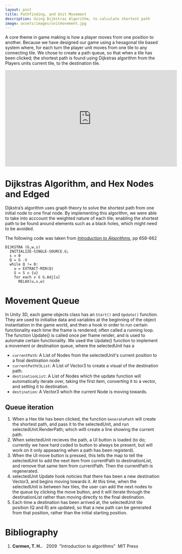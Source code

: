 ```yaml
---
layout: post
title: Pathfinding, and Unit Movement
description: Using Dijkstras Algorithm, to calculate shortest path
image: assets/images/unitmovement.jpg
---
```



A core theme in game making is how a player moves from one position to another. Because we have designed our game using a hexagonal tile based system where, for each turn the player unit moves from one tile to any connecting tile.  We chose to create a path queue, so that when a tile has been clicked; the shortest path is found using Dijkstras algorithm from the Players units current tile, to the destination tile.

<iframe width="560" height="315" src="https://www.youtube.com/embed/glupcI_zy58?rel=0&showinfo=0" frameborder="0" allow="accelerometer; autoplay; encrypted-media; gyroscope; picture-in-picture" allowfullscreen></iframe>


# Dijkstras Algorithm, and Hex Nodes and Edged

Dijkstra’s  algorithm uses graph theory to solve the shortest path from one initial node to one final node. By implementing this algorithm, we were able to take into acccount the weighted nature of each tile; enabling the shortest path to be found around elements such as a black holes, which might need to be avoided.

The following code was taken from [_Introduction to Algorithms_](#Cormen:2009aa), pp 658-662

```
DIJKSTRA (G,w,s)
  INITIALIZE-SINGLE-SOURCE.G;
  s = 0
  Q = G .V
  while Q != 0:
    u = EXTRACT-MIN(Q)
    S = S ∪ {u}
    for each ν ∈ G.Adj[u]
      RELAX(u,ν,w)
```

# Movement Queue

In Unity 3D, each game objects class has an `Start()` and `Update()` function. They are used to initialise data and variables at the beginning of the object instantiation in the game world, and then a hook in order to run certain functionality each time the frame is rendered; often called a running loop. The function Update() is called once per frame render, and is used to automate certain functionality.  We used the Update() function to implement a movement or destination queue, where the selectedUnit has a

 - `currentPath`: A List of Nodes from the selectedUnit's current position to a final destination node
 - `currentPathV3List`: A List of Vector3 to create a visual of the destination path.
 - `destinationList`: A List of Nodes which the update function will automatically iterate over, taking the first item, converting it to a vector, and setting it to destination.
 - `destination`: A Vector3 which the current Node is moving towards.


## Queue iteration

 1. When a Hex tile has been clicked, the function `GeneratePath` will create the shortest path, and pass it to the selectedUnit, and run selectedUnit.RenderPath; which willl create a line showing the current path.
 2. When selectedUnit recieves the path, a UI button is loaded (to do; currently we have hard coded to button to always be present, but will work on it only appeaaring when a path has been registerd).
 3. When the UI move button is pressed, this tells the map to tell the selectedUnit to add the next item from currentPath to destinationList, and remove that same item from currentPath. Then the currentPath is regenerated.
 4. selectedUnit Update hook noticies that there has been a new destination Vector3, and begins moving towards it. At this time, when the selectedUnit is between hex tiles, the user can add the next nodes to the queue by clicking the move button, and it will iterate through the destinationList rather than moving directly to the final destination.
 5. Each time a destination has been arrived at, the selectedUnit tile position (Q and R) are updated, so that a new path can be generated from that position, rather than the initial starting position.




<h1>Bibliography</h1>
<ol>
  <li id="Cormen:2009aa">
	<span class="Author"><strong>Cormen, T. H..</strong></span> &nbsp;
	<span class="Date">2009</span>&nbsp;
	<span class="Title">"Introduction to algorithms"</span>&nbsp;
	<span class="Publisher">MIT Press</span>&nbsp;
</li>

</ol>
